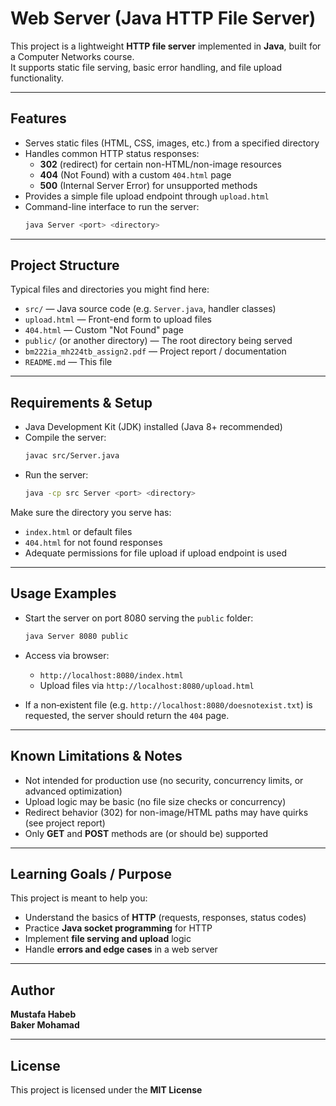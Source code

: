 # Web Server (Java HTTP File Server)

This project is a lightweight **HTTP file server** implemented in **Java**, built for a Computer Networks course.  
It supports static file serving, basic error handling, and file upload functionality.

---

##  Features

- Serves static files (HTML, CSS, images, etc.) from a specified directory  
- Handles common HTTP status responses:
  - **302** (redirect) for certain non-HTML/non-image resources  
  - **404** (Not Found) with a custom `404.html` page  
  - **500** (Internal Server Error) for unsupported methods  
- Provides a simple file upload endpoint through `upload.html`  
- Command-line interface to run the server:
  ```bash
  java Server <port> <directory>
  ```

---

##  Project Structure

Typical files and directories you might find here:

- `src/` — Java source code (e.g. `Server.java`, handler classes)  
- `upload.html` — Front-end form to upload files  
- `404.html` — Custom "Not Found" page  
- `public/` (or another directory) — The root directory being served  
- `bm222ia_mh224tb_assign2.pdf` — Project report / documentation  
- `README.md` — This file  

---

##  Requirements & Setup

- Java Development Kit (JDK) installed (Java 8+ recommended)  
- Compile the server:
  ```bash
  javac src/Server.java
  ```
- Run the server:
  ```bash
  java -cp src Server <port> <directory>
  ```

Make sure the directory you serve has:
- `index.html` or default files  
- `404.html` for not found responses  
- Adequate permissions for file upload if upload endpoint is used

---

##  Usage Examples

- Start the server on port 8080 serving the `public` folder:
  ```bash
  java Server 8080 public
  ```

- Access via browser:
  - `http://localhost:8080/index.html`  
  - Upload files via `http://localhost:8080/upload.html`

- If a non‑existent file (e.g. `http://localhost:8080/doesnotexist.txt`) is requested, the server should return the `404` page.

---

##  Known Limitations & Notes

- Not intended for production use (no security, concurrency limits, or advanced optimization)  
- Upload logic may be basic (no file size checks or concurrency)  
- Redirect behavior (302) for non-image/HTML paths may have quirks (see project report)  
- Only **GET** and **POST** methods are (or should be) supported

---

##  Learning Goals / Purpose

This project is meant to help you:
- Understand the basics of **HTTP** (requests, responses, status codes)  
- Practice **Java socket programming** for HTTP  
- Implement **file serving and upload** logic  
- Handle **errors and edge cases** in a web server

---

##  Author

**Mustafa Habeb**  
**Baker Mohamad**

---

##  License

This project is licensed under the **MIT License**
